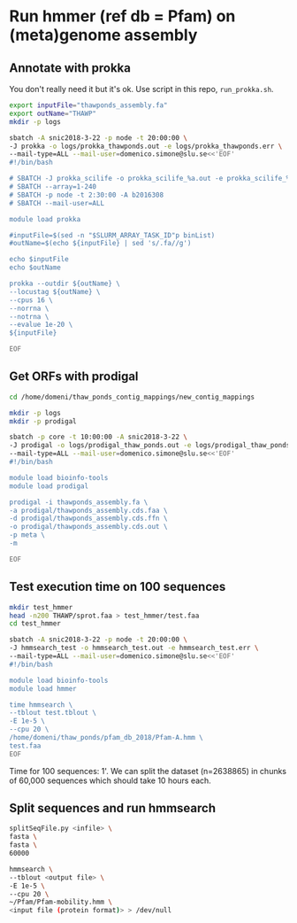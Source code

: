 # Run hmmer (ref db = Pfam) on (meta)genome assembly

## Annotate with prokka

You don't really need it but it's ok.
Use script in this repo, `run_prokka.sh`.

```bash
export inputFile="thawponds_assembly.fa"
export outName="THAWP"
mkdir -p logs

sbatch -A snic2018-3-22 -p node -t 20:00:00 \
-J prokka -o logs/prokka_thawponds.out -e logs/prokka_thawponds.err \
--mail-type=ALL --mail-user=domenico.simone@slu.se<<'EOF'
#!/bin/bash

# SBATCH -J prokka_scilife -o prokka_scilife_%a.out -e prokka_scilife_%a.err
# SBATCH --array=1-240
# SBATCH -p node -t 2:30:00 -A b2016308
# SBATCH --mail-user=ALL

module load prokka

#inputFile=$(sed -n "$SLURM_ARRAY_TASK_ID"p binList)
#outName=$(echo ${inputFile} | sed 's/.fa//g') 

echo $inputFile
echo $outName

prokka --outdir ${outName} \
--locustag ${outName} \
--cpus 16 \
--norrna \
--notrna \
--evalue 1e-20 \
${inputFile}

EOF
```

## Get ORFs with prodigal

```bash
cd /home/domeni/thaw_ponds_contig_mappings/new_contig_mappings

mkdir -p logs
mkdir -p prodigal

sbatch -p core -t 10:00:00 -A snic2018-3-22 \
-J prodigal -o logs/prodigal_thaw_ponds.out -e logs/prodigal_thaw_ponds.err \
--mail-type=ALL --mail-user=domenico.simone@slu.se<<'EOF'
#!/bin/bash

module load bioinfo-tools
module load prodigal

prodigal -i thawponds_assembly.fa \
-a prodigal/thawponds_assembly.cds.faa \
-d prodigal/thawponds_assembly.cds.ffn \
-o prodigal/thawponds_assembly.cds.out \
-p meta \
-m

EOF
```

## Test execution time on 100 sequences

```bash
mkdir test_hmmer
head -n200 THAWP/sprot.faa > test_hmmer/test.faa
cd test_hmmer

sbatch -A snic2018-3-22 -p node -t 20:00:00 \
-J hmmsearch_test -o hmmsearch_test.out -e hmmsearch_test.err \
--mail-type=ALL --mail-user=domenico.simone@slu.se<<'EOF'
#!/bin/bash

module load bioinfo-tools
module load hmmer

time hmmsearch \
--tblout test.tblout \
-E 1e-5 \
--cpu 20 \
/home/domeni/thaw_ponds/pfam_db_2018/Pfam-A.hmm \
test.faa
EOF
```

Time for 100 sequences: 1'. We can split the dataset (n=2638865) in chunks of 60,000 sequences which should take 10 hours each.

## Split sequences and run hmmsearch

```bash
splitSeqFile.py <infile> \
fasta \
fasta \
60000

hmmsearch \
--tblout <output file> \
-E 1e-5 \
--cpu 20 \
~/Pfam/Pfam-mobility.hmm \
<input file (protein format)> > /dev/null
```
